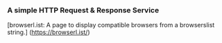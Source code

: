 ### A simple HTTP Request & Response Service
[browserl.ist: A page to display compatible browsers from a browserslist string.] (https://browserl.ist/)


